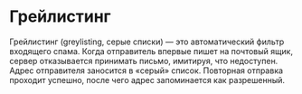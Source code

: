 # Грейлистинг

Грейлистинг (greylisting, серые списки) — это автоматический фильтр входящего спама. Когда отправитель впервые пишет на почтовый ящик, сервер отказывается принимать письмо, имитируя, что недоступен. Адрес отправителя заносится в «серый» список. Повторная отправка проходит успешно, после чего адрес запоминается как разрешенный.
